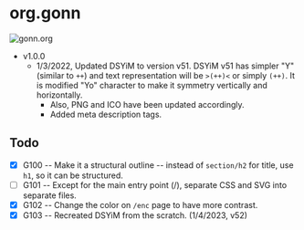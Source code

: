 # org.gonn

![gonn.org](https://gonn.org/dsyim.svg "DSYiM")

- v1.0.0
    - 1/3/2022, Updated DSYiM to version v51. DSYiM v51 has simpler "Y" (similar to `++`) 
        and text representation will be `>(++)<` or simply `(++)`. It is modified "Yo" 
        character to make it symmetry vertically and horizontally.
        - Also, PNG and ICO have been updated accordingly.
        - Added meta description tags.


## Todo

- [X] G100 -- Make it a structural outline -- instead of `section/h2` for title, 
    use `h1`, so it can be structured.
- [ ] G101 -- Except for the main entry point (/), separate CSS and SVG into separate
    files.
- [X] G102 -- Change the color on `/enc` page to have more contrast.
- [X] G103 -- Recreated DSYiM from the scratch. (1/4/2023, v52)
